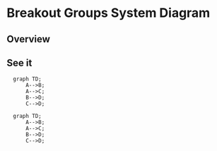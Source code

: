# Breakout Groups System Diagram

## Overview

## See it

```mermaid
  graph TD;
      A-->B;
      A-->C;
      B-->D;
      C-->D;
```

```mermaid
  graph TD;
      A-->B;
      A-->C;
      B-->D;
      C-->D;
```